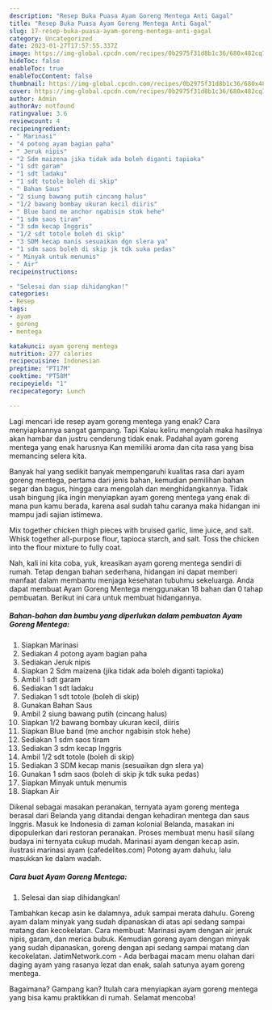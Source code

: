 ```yaml
---
description: "Resep Buka Puasa Ayam Goreng Mentega Anti Gagal"
title: "Resep Buka Puasa Ayam Goreng Mentega Anti Gagal"
slug: 17-resep-buka-puasa-ayam-goreng-mentega-anti-gagal
category: Uncategorized
date: 2023-01-27T17:57:55.337Z
image: https://img-global.cpcdn.com/recipes/0b2975f31d8b1c36/680x482cq70/ayam-goreng-mentega-foto-resep-utama.jpg
hideToc: false
enableToc: true
enableTocContent: false
thumbnail: https://img-global.cpcdn.com/recipes/0b2975f31d8b1c36/680x482cq70/ayam-goreng-mentega-foto-resep-utama.jpg
cover: https://img-global.cpcdn.com/recipes/0b2975f31d8b1c36/680x482cq70/ayam-goreng-mentega-foto-resep-utama.jpg
author: Admin
authorAv: notfound
ratingvalue: 3.6
reviewcount: 4
recipeingredient:
- " Marinasi"
- "4 potong ayam bagian paha"
- " Jeruk nipis"
- "2 Sdm maizena jika tidak ada boleh diganti tapioka"
- "1 sdt garam"
- "1 sdt ladaku"
- "1 sdt totole boleh di skip"
- " Bahan Saus"
- "2 siung bawang putih cincang halus"
- "1/2 bawang bombay ukuran kecil diiris"
- " Blue band me anchor ngabisin stok hehe"
- "1 sdm saos tiram"
- "3 sdm kecap Inggris"
- "1/2 sdt totole boleh di skip"
- "3 SDM kecap manis sesuaikan dgn slera ya"
- "1 sdm saos boleh di skip jk tdk suka pedas"
- " Minyak untuk menumis"
- " Air"
recipeinstructions:

- "Selesai dan siap dihidangkan!"
categories:
- Resep
tags:
- ayam
- goreng
- mentega

katakunci: ayam goreng mentega 
nutrition: 277 calories
recipecuisine: Indonesian
preptime: "PT17M"
cooktime: "PT58M"
recipeyield: "1"
recipecategory: Lunch

---
```



Lagi mencari ide resep ayam goreng mentega yang enak? Cara menyiapkannya sangat gampang. Tapi Kalau keliru mengolah maka hasilnya akan hambar dan justru cenderung tidak enak. Padahal ayam goreng mentega yang enak harusnya Kan memiliki aroma dan cita rasa yang bisa memancing selera kita.


Banyak hal yang sedikit banyak mempengaruhi kualitas rasa dari ayam goreng mentega, pertama dari jenis bahan, kemudian pemilihan bahan segar dan bagus, hingga cara mengolah dan menghidangkannya. Tidak usah bingung jika ingin menyiapkan ayam goreng mentega yang enak di mana pun kamu berada, karena asal sudah tahu caranya maka hidangan ini mampu jadi sajian istimewa.

Mix together chicken thigh pieces with bruised garlic, lime juice, and salt. Whisk together all-purpose flour, tapioca starch, and salt. Toss the chicken into the flour mixture to fully coat.


Nah, kali ini kita coba, yuk, kreasikan ayam goreng mentega sendiri di rumah. Tetap dengan bahan sederhana, hidangan ini dapat memberi manfaat dalam membantu menjaga kesehatan tubuhmu sekeluarga. Anda dapat membuat Ayam Goreng Mentega menggunakan 18 bahan dan 0 tahap pembuatan. Berikut ini cara untuk membuat hidangannya.

<!--inarticleads1-->

##### Bahan-bahan dan bumbu yang diperlukan dalam pembuatan Ayam Goreng Mentega:

1. Siapkan  Marinasi
1. Sediakan 4 potong ayam bagian paha
1. Sediakan  Jeruk nipis
1. Siapkan 2 Sdm maizena (jika tidak ada boleh diganti tapioka)
1. Ambil 1 sdt garam
1. Sediakan 1 sdt ladaku
1. Sediakan 1 sdt totole (boleh di skip)
1. Gunakan  Bahan Saus
1. Ambil 2 siung bawang putih (cincang halus)
1. Siapkan 1/2 bawang bombay ukuran kecil, diiris
1. Siapkan  Blue band (me anchor ngabisin stok hehe)
1. Sediakan 1 sdm saos tiram
1. Sediakan 3 sdm kecap Inggris
1. Ambil 1/2 sdt totole (boleh di skip)
1. Sediakan 3 SDM kecap manis (sesuaikan dgn slera ya)
1. Gunakan 1 sdm saos (boleh di skip jk tdk suka pedas)
1. Siapkan  Minyak untuk menumis
1. Siapkan  Air


Dikenal sebagai masakan peranakan, ternyata ayam goreng mentega berasal dari Belanda yang ditandai dengan kehadiran mentega dan saus Inggris. Masuk ke Indonesia di zaman kolonial Belanda, masakan ini dipopulerkan dari restoran peranakan. Proses membuat menu hasil silang budaya ini ternyata cukup mudah. Marinasi ayam dengan kecap asin. ilustrasi marinasi ayam (cafedelites.com) Potong ayam dahulu, lalu masukkan ke dalam wadah. 

<!--inarticleads2-->

##### Cara buat Ayam Goreng Mentega:


1. Selesai dan siap dihidangkan!

Tambahkan kecap asin ke dalamnya, aduk sampai merata dahulu. Goreng ayam dalam minyak yang sudah dipanaskan di atas api sedang sampai matang dan kecokelatan. Cara membuat: Marinasi ayam dengan air jeruk nipis, garam, dan merica bubuk. Kemudian goreng ayam dengan minyak yang sudah dipanaskan, goreng dengan api sedang sampai matang dan kecokelatan. JatimNetwork.com - Ada berbagai macam menu olahan dari daging ayam yang rasanya lezat dan enak, salah satunya ayam goreng mentega. 

Bagaimana? Gampang kan? Itulah cara menyiapkan ayam goreng mentega yang bisa kamu praktikkan di rumah. Selamat mencoba!
